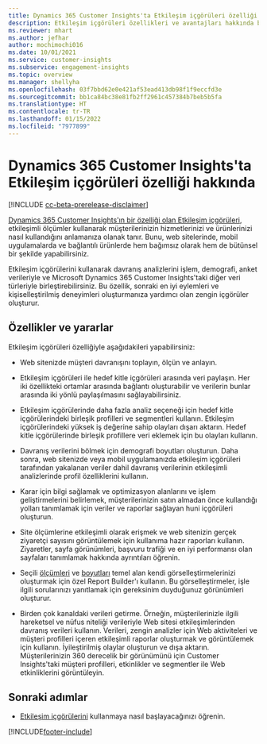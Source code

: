 ```yaml
---
title: Dynamics 365 Customer Insights'ta Etkileşim içgörüleri özelliği hakkında
description: Etkileşim içgörüleri özellikleri ve avantajları hakkında bir giriş.
ms.reviewer: mhart
ms.author: jefhar
author: mochimochi016
ms.date: 10/01/2021
ms.service: customer-insights
ms.subservice: engagement-insights
ms.topic: overview
ms.manager: shellyha
ms.openlocfilehash: 03f7bbd62e0e421af53ead413db98f1f9eccfd3e
ms.sourcegitcommit: bb1ca84bc38e81fb2ff2961c457384b7beb5b5fa
ms.translationtype: HT
ms.contentlocale: tr-TR
ms.lasthandoff: 01/15/2022
ms.locfileid: "7977899"
---
```

# <a name="about-dynamics-365-customer-insights-engagement-insights-capability"></a>Dynamics 365 Customer Insights'ta Etkileşim içgörüleri özelliği hakkında 

[!INCLUDE [cc-beta-prerelease-disclaimer](includes/cc-beta-prerelease-disclaimer.md)]

[Dynamics 365 Customer Insights'ın bir özelliği olan Etkileşim içgörüleri](https://dynamics.microsoft.com/ai/customer-insights/engagement-insights-capability/), etkileşimli ölçümler kullanarak müşterilerinizin hizmetlerinizi ve ürünlerinizi nasıl kullandığını anlamanıza olanak tanır. Bunu, web sitelerinde, mobil uygulamalarda ve bağlantılı ürünlerde hem bağımsız olarak hem de bütünsel bir şekilde yapabilirsiniz.

Etkileşim içgörülerini kullanarak davranış analizlerini işlem, demografi, anket verileriyle ve Microsoft Dynamics 365 Customer Insights'taki diğer veri türleriyle birleştirebilirsiniz. Bu özellik, sonraki en iyi eylemleri ve kişiselleştirilmiş deneyimleri oluşturmanıza yardımcı olan zengin içgörüler oluşturur.

## <a name="features-and-benefits"></a>Özellikler ve yararlar

Etkileşim içgörüleri özelliğiyle aşağıdakileri yapabilirsiniz:

- Web sitenizde müşteri davranışını toplayın, ölçün ve anlayın.

- Etkileşim içgörüleri ile hedef kitle içgörüleri arasında veri paylaşın. Her iki özellikteki ortamlar arasında bağlantı oluşturabilir ve verilerin bunlar arasında iki yönlü paylaşılmasını sağlayabilirsiniz.

- Etkileşim içgörülerinde daha fazla analiz seçeneği için hedef kitle içgörülerindeki birleşik profilleri ve segmentleri kullanın. Etkileşim içgörülerindeki yüksek iş değerine sahip olayları dışarı aktarın. Hedef kitle içgörülerinde birleşik profillere veri eklemek için bu olayları kullanın.

- Davranış verilerini bölmek için demografi boyutları oluşturun. Daha sonra, web sitenizde veya mobil uygulamanızda etkileşim içgörüleri tarafından yakalanan veriler dahil davranış verilerinin etkileşimli analizlerinde profil özelliklerini kullanın.

- Karar için bilgi sağlamak ve optimizasyon alanlarını ve işlem geliştirmelerini belirlemek, müşterilerinizin satın almadan önce kullandığı yolları tanımlamak için veriler ve raporlar sağlayan huni içgörüleri oluşturun. 

-  Site ölçümlerine etkileşimli olarak erişmek ve web sitenizin gerçek ziyaretçi sayısını görüntülemek için kullanıma hazır raporları kullanın. Ziyaretler, sayfa görünümleri, başvuru trafiği ve en iyi performansı olan sayfaları tanımlamak hakkında ayrıntıları öğrenin.

- Seçili [ölçümleri](glossary.md) ve [boyutları](glossary.md) temel alan kendi görselleştirmelerinizi oluşturmak için özel Report Builder'ı kullanın. Bu görselleştirmeler, işle ilgili sorularınızı yanıtlamak için gereksinim duyduğunuz görünümleri oluşturur.

- Birden çok kanaldaki verileri getirme. Örneğin, müşterilerinizle ilgili hareketsel ve nüfus niteliği verileriyle Web sitesi etkileşimlerinden davranış verileri kullanın. Verileri, zengin analizler için Web aktiviteleri ve müşteri profilleri içeren etkileşimli raporlar oluşturmak ve görüntülemek için kullanın. İyileştirilmiş olaylar oluşturun ve dışa aktarın. Müşterilerinizin 360 derecelik bir görünümünü için Customer Insights'taki müşteri profilleri, etkinlikler ve segmentler ile Web etkinliklerini görüntüleyin.

## <a name="next-steps"></a>Sonraki adımlar

- [Etkileşim içgörülerini](get-started.md) kullanmaya nasıl başlayacağınızı öğrenin.


[!INCLUDE[footer-include](../includes/footer-banner.md)]
